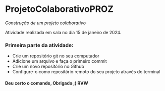 # ProjetoColaborativoPROZ

*Construção de um projeto colaborativo*

Atividade realizada em sala no dia 15 de janeiro de 2024. 

### Primeira parte da atividade:
- Crie um repositório git no seu computador
- Adicione um arquivo e faça o primeiro commit
- Crie um novo repositório no Github 
- Configure-o como repositório remoto do seu projeto através do terminal

#### Deu certo o comando, Obrigado ;) RVW
